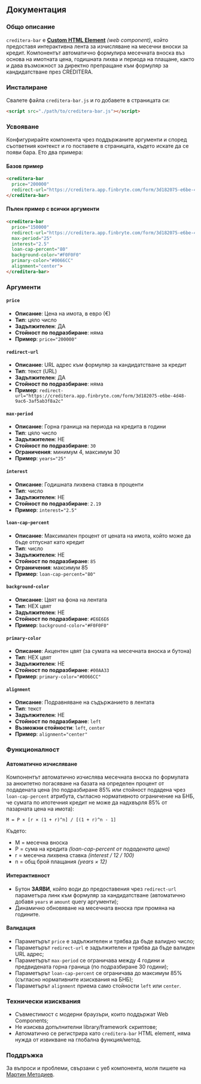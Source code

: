 ## Документация

### Общо описание

`creditera-bar` е [**Custom HTML Element**](https://developer.mozilla.org/en-US/docs/Web/API/Web_components/Using_custom_elements) *(web component)*, който предоставя интерактивна лента за изчисляване на месечни вноски за кредит. Компонентът автоматично формулира месечната вноска въз основа на имотната цена, годишната лихва и периода на плащане, както и дава възможност за директно препращане към формуляр за кандидатстване през CREDITERA.

### Инсталиране

Свалете файла `creditera-bar.js` и го добавете в страницата си:
```html
<script src="./path/to/creditera-bar.js"></script>
```

### Усвояване

Конфигурирайте компонента чрез поддържаните аргументи и според съответния контекст и го поставете в страницата, където искате да се появи бара. Ето два примера:

#### Базов пример
```html
<creditera-bar 
  price="200000" 
  redirect-url="https://creditera.app.finbryte.com/form/3d182075-e6be-4d48-9ac6-3af5ab3f8a2c">
</creditera-bar>
```

#### Пълен пример с всички аргументи
```html
<creditera-bar 
  price="150000"
  redirect-url="https://creditera.app.finbryte.com/form/3d182075-e6be-4d48-9ac6-3af5ab3f8a2c"
  max-period="25"
  interest="2.5"
  loan-cap-percent="80"
  background-color="#F0F0F0"
  primary-color="#0066CC"
  alignment="center">
</creditera-bar>
```

### Аргументи

#### `price`
- **Описание**: Цена на имота, в евро (€)
- **Тип**: цяло число
- **Задължителен**: ДА
- **Стойност по подразбиране**: няма
- **Пример**: `price="200000"`

#### `redirect-url`
- **Описание**: URL адрес към формуляр за кандидатстване за кредит
- **Тип**: текст (URL)
- **Задължителен**: ДА
- **Стойност по подразбиране**: няма
- **Пример**: `redirect-url="https://creditera.app.finbryte.com/form/3d182075-e6be-4d48-9ac6-3af5ab3f8a2c"`

#### `max-period`
- **Описание**: Горна граница на периода на кредита в години
- **Тип**: цяло число
- **Задължителен**: НЕ
- **Стойност по подразбиране**: `30`
- **Ограничения**: минимум 4, максимум 30
- **Пример**: `years="25"`

#### `interest`
- **Описание**: Годишната лихвена ставка в проценти
- **Тип**: число
- **Задължителен**: НЕ
- **Стойност по подразбиране**: `2.19`
- **Пример**: `interest="2.5"`

#### `loan-cap-percent`
- **Описание**: Максимален процент от цената на имота, който може да бъде отпуснат като кредит
- **Тип**: число
- **Задължителен**: НЕ
- **Стойност по подразбиране**: `85`
- **Ограничения**: максимум 85
- **Пример**: `loan-cap-percent="80"`

#### `background-color`
- **Описание**: Цвят на фона на лентата
- **Тип**: HEX цвят
- **Задължителен**: НЕ
- **Стойност по подразбиране**: `#E6E6E6`
- **Пример**: `background-color="#F0F0F0"`

#### `primary-color`
- **Описание**: Акцентен цвят (за сумата на месечната вноска и бутона)
- **Тип**: HEX цвят
- **Задължителен**: НЕ
- **Стойност по подразбиране**: `#00AA33`
- **Пример**: `primary-color="#0066CC"`

#### `alignment`
- **Описание**: Подравняване на съдържанието в лентата
- **Тип**: текст
- **Задължителен**: НЕ
- **Стойност по подразбиране**: `left`
- **Възможни стойности**: `left`, `center`
- **Пример**: `alignment="center"`

### Функционалност

#### Автоматично изчисляване
Компонентът автоматично изчислява месечната вноска по формулата за анюитетно погасяване на базата на определен процент от подадената цена (по подразбиране 85% или стойност подадена чрез `loan-cap-percent` атрибута, съгласно нормативното ограничение на БНБ, че сумата по ипотечния кредит не може да надхвърля 85% от пазарната цена на имота):

```
M = P × [r × (1 + r)^n] / [(1 + r)^n - 1]
```

Където:
- M = месечна вноска
- P = сума на кредита *(loan-cap-percent от подадената цена)*
- r = месечна лихвена ставка *(interest / 12 / 100)*
- n = общ брой плащания *(years × 12)*

#### Интерактивност
- Бутон **ЗАЯВИ**, който води до предоставения чрез `redirect-url` параметъра линк към формуляр за кандидатстване (автоматично добавя `years` и `amount` query аргументи);
- Динамично обновяване на месечната вноска при промяна на годините.

#### Валидация
- Параметърът `price` е задължителен и трябва да бъде валидно число;
- Параметърът `redirect-url` е задължителен и трябва да бъде валиден URL адрес;
- Параметърът `max-period` се ограничава между 4 години и предвидената горна граница (по подразбиране 30 години);
- Параметърът `loan-cap-percent` се ограничава до максимум 85% (съгласно нормативните изисквания на БНБ);
- Параметърът `alignment` приема само стойности `left` или `center`.

### Технически изисквания

- Съвместимост с модерни браузъри, които поддържат Web Components;
- Не изисква допълнителни library/framework скриптове;
- Автоматично се регистрира като `creditera-bar` HTML element, няма нужда от извикване на глобална функция/метод.

### Поддръжка

За въпроси и проблеми, свързани с уеб компонента, моля пишете на [Мартин Методиев](mailto:martin@metodiev.bg).
